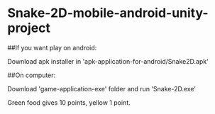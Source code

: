 # Snake-2D-mobile-android-unity-project

##If you want play on android:

Download apk installer in 'apk-application-for-android/Snake2D.apk'

##On computer:

Download 'game-application-exe' folder and run 'Snake-2D.exe'

Green food gives 10 points, yellow 1 point.
